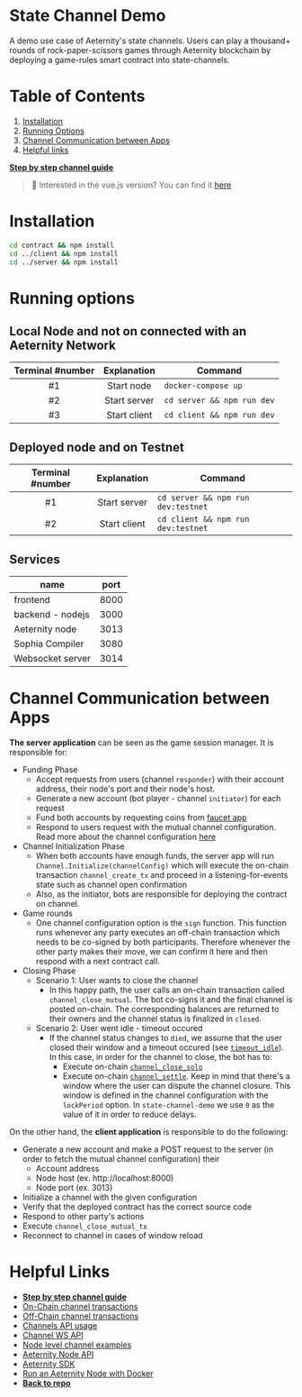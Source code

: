 # State Channel Demo
A demo use case of Aeternity's state channels. Users can play a thousand+ rounds of rock-paper-scissors games through Aeternity blockchain by deploying a game-rules smart contract into state-channels.

# Table of Contents 
1. [Installation](#installation)
2. [Running Options](#running-options)
3. [Channel Communication between Apps](#channel-communication-between-apps)
4. [Helpful links](#helpful-links)

**[Step by step channel guide](CHANNEL_USAGE.md)**

> 💚 Interested in the vue.js version? You can find it [here](https://github.com/aeternity/state-channel-demo/tree/vuejs)

# Installation 

```bash
cd contract && npm install
cd ../client && npm install
cd ../server && npm install
```


# Running options
## Local Node and not on connected with an Aeternity Network

|Terminal #number |  Explanation  |       Command     |
|:----------:|:-------------:|------|
|#1 | Start node |  `docker-compose up` |
|#2 | Start server |    `cd server && npm run dev`   |
|#3  | Start client | `cd client && npm run dev` |

## Deployed node and on Testnet

|Terminal #number |  Explanation  |       Command     |
|:----------:|:-------------:|------|
|#1 | Start server |    `cd server && npm run dev:testnet`   |
|#2  | Start client | `cd client && npm run dev:testnet` |

## Services

| name             | port |
| ---------------- | ---- |
| frontend | 8000 |
| backend - nodejs | 3000 |
| Aeternity node   | 3013 |
| Sophia Compiler  | 3080 |
| Websocket server | 3014 |



# Channel Communication between Apps

**The server application** can be seen as the game session manager. It is responsible for:
- Funding Phase
  - Accept requests from users (channel `responder`) with their account address, their node's port and their node's host.
  - Generate a new account (bot player - channel `initiator`) for each request
  - Fund both accounts by requesting coins from [faucet app](https://faucet.aepps.com/)
  - Respond to users request with the mutual channel configuration. Read more about the channel configuration [here](https://github.com/aeternity/protocol/blob/master/node/api/channels_api_usage.md#channel-establishing-parameters)
- Channel Initialization Phase
  - When both accounts have enough funds, the server app will run `Channel.Initialize(channelConfig)` which will execute the on-chain transaction `channel_create_tx` and proceed in a listening-for-events state such as channel open confirmation
  - Also, as the initiator, bots are responsible for deploying the contract on channel.
- Game rounds 
  - One channel configuration option is the `sign` function. This function runs whenever any party executes an off-chain transaction which needs to be co-signed by both participants. Therefore whenever the other party makes their move, we can confirm it here and then respond with a next contract call.
- Closing Phase
  - Scenario 1: User wants to close the channel
    - In this happy path, the user calls an on-chain transaction called `channel_close_mutual`. The bot co-signs it and the final channel is posted on-chain. The corresponding balances are returned to their owners and the channel status is finalized in `closed`.
  - Scenario 2: User went idle - timeout occured
    - If the channel status changes to `died`, we assume that the user closed their window and a timeout occured (see [`timeout_idle`](channel_close_mutual)). In this case, in order for the channel to close, the bot has to:
      - Execute on-chain [`channel_close_solo`](https://github.com/aeternity/protocol/blob/master/channels/ON-CHAIN.md#channel_close_solo)
      - Execute on-chain [`channel_settle`](https://github.com/aeternity/protocol/blob/master/channels/ON-CHAIN.md#channel_settle). Keep in mind that there's a window where the user can dispute the channel closure. This window is defined in the channel configuration with the `lockPeriod` option. In `state-channel-demo` we use `0` as the value of it in order to reduce delays.

On the other hand, the **client application** is responsible to do the following:
- Generate a new account and make a POST request to the server (in order to fetch the mutual channel configuration) their
  - Account address
  - Node host (ex. http://localhost:8000)
  - Node port (ex. 3013)
- Initialize a channel with the given configuration
- Verify that the deployed contract has the correct source code
- Respond to other party's actions
- Execute `channel_close_mutual_tx`
- Reconnect to channel in cases of window reload

# Helpful Links
- **[Step by step channel guide](CHANNEL_USAGE.md)**
- [On-Chain channel transactions](https://github.com/aeternity/protocol/blob/master/channels/ON-CHAIN.md)
- [Off-Chain channel transactions](https://github.com/aeternity/protocol/blob/master/channels/OFF-CHAIN.md)
- [Channels API usage](https://github.com/aeternity/protocol/blob/master/node/api/channels_api_usage.md)
- [Channel WS API](https://github.com/aeternity/protocol/blob/master/node/api/channel_ws_api.md)
- [Node level channel examples](https://github.com/aeternity/protocol/tree/master/node/api/examples/channels)
- [Aeternity Node API](https://api-docs.aeternity.io/) 
- [Aeternity SDK](https://github.com/aeternity/aepp-sdk-js)
- [Run an Aeternity Node with Docker](https://docs.aeternity.io/en/stable/docker/)
- **[Back to repo](https://github.com/aeternity/state-channel-demo)**
